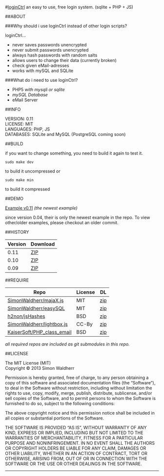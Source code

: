 #[loginCtrl](https://github.com/SimonWaldherr/loginCtrl)
an easy to use, free login system. (sqlite + PHP + JS)

##ABOUT

###Why should i use loginCtrl instead of other login scripts?

loginCtrl...

* never saves passwords unencrypted
* never submit passwords unencrypted
* always hash passwords with random salts
* allows users to change their data (currently broken)
* check given eMail-adresses
* works with mySQL and SQLite

###What do i need to use loginCtrl?

* PHP5 *with mysqli or sqlite*
* *mySQL Database*
* eMail Server

##INFO

VERSION: 0.11  
LICENSE: MIT  
LANGUAGES: PHP, JS  
DATABASES: SQLite and MySQL (PostgreSQL coming soon)  

##BUILD

if you want to change something, you need to build it again to test it.  

```
sudo make dev
```

to build it uncompressed or  

```
sudo make min
```

to build it compressed


##DEMO

[Example v0.11](http://cdn.simon.waldherr.eu/projects/loginCtrl/example.php) *(the newest example)*  

since version 0.04, their is only the newest example in the repo. To view other/older examples, please checkout an older commit.

##HISTORY

Version | Download
--------|---------
0.11    | [ZIP](https://github.com/SimonWaldherr/loginCtrl/archive/V0.11.zip)  
0.10    | [ZIP](https://github.com/SimonWaldherr/loginCtrl/archive/V0.10.zip)  
0.09    | [ZIP](https://github.com/SimonWaldherr/loginCtrl/archive/V0.09.zip)  

##REQUIRE

Repo                                                                        | License | DL
----------------------------------------------------------------------------|---------|----------
[SimonWaldherr/majaX.js](https://github.com/SimonWaldherr/majaX.js)         | MIT     | [zip](https://github.com/SimonWaldherr/reqwest/zipball/master)
[SimonWaldherr/easySQL](https://github.com/SimonWaldherr/easySQL)           | MIT     | [zip](https://github.com/SimonWaldherr/easySQL/zipball/master)
[h2non/jsHashes](https://github.com/h2non/jsHashes)                         | BSD     | [zip](https://github.com/h2non/jsHashes/zipball/master)
[SimonWaldherr/lightbox.js](https://github.com/SimonWaldherr/lightbox.js)   | CC-By   | [zip](https://github.com/SimonWaldherr/lightbox.js/zipball/master)
[KaiserSoft/PHP_class_email](https://github.com/KaiserSoft/PHP_class_email) | BSD     | [zip](https://github.com/KaiserSoft/PHP_class_email/zipball/master)

*all required repos are included as git submodules in this repo.*

##LICENSE

The MIT License (MIT)  
Copyright © 2013 Simon Waldherr

Permission is hereby granted, free of charge, to any person obtaining a copy of this software and associated documentation files (the “Software”), to deal in the Software without restriction, including without limitation the rights to use, copy, modify, merge, publish, distribute, sublicense, and/or sell copies of the Software, and to permit persons to whom the Software is furnished to do so, subject to the following conditions:

The above copyright notice and this permission notice shall be included in all copies or substantial portions of the Software.

THE SOFTWARE IS PROVIDED “AS IS”, WITHOUT WARRANTY OF ANY KIND, EXPRESS OR IMPLIED, INCLUDING BUT NOT LIMITED TO THE WARRANTIES OF MERCHANTABILITY, FITNESS FOR A PARTICULAR PURPOSE AND NONINFRINGEMENT. IN NO EVENT SHALL THE AUTHORS OR COPYRIGHT HOLDERS BE LIABLE FOR ANY CLAIM, DAMAGES OR OTHER LIABILITY, WHETHER IN AN ACTION OF CONTRACT, TORT OR OTHERWISE, ARISING FROM, OUT OF OR IN CONNECTION WITH THE SOFTWARE OR THE USE OR OTHER DEALINGS IN THE SOFTWARE.

---
